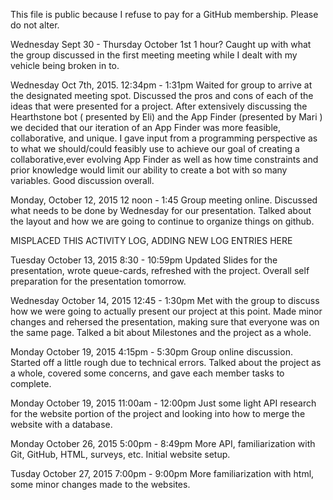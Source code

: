 This file is public because I refuse to pay for a GitHub membership. Please do not alter.

Wednesday Sept 30 - Thursday October 1st
1 hour?
Caught up with what the group discussed in the first meeting meeting while I dealt with my vehicle being broken in to.


Wednesday Oct 7th, 2015.
12:34pm - 1:31pm
Waited for group to arrive at the designated meeting spot.
Discussed the pros and cons of each of the ideas that were presented for a project.
After extensively discussing the Hearthstone bot (
presented by Eli) and the App Finder (presented by Mari ) we decided that our iteration of an App Finder was more feasible, collaborative, and unique.
I gave input from a programming perspective as to what we should/could feasibly use to achieve our goal of creating a collaborative,ever evolving App Finder as well as how time constraints and prior knowledge would limit our ability to create a bot with so many variables.
Good discussion overall.

Monday, October 12, 2015
12 noon - 1:45
Group meeting online.
Discussed what needs to be done by Wednesday for our presentation. Talked about the layout and how we are going to continue to organize things on github.

MISPLACED THIS ACTIVITY LOG, ADDING NEW LOG ENTRIES HERE

Tuesday October 13, 2015 8:30 - 10:59pm
Updated Slides for the presentation, wrote queue-cards, refreshed with the project. Overall self preparation for the presentation tomorrow.

Wednesday October 14, 2015 12:45 - 1:30pm
Met with the group to discuss how we were going to actually present our project at this point. Made minor changes and rehersed the presentation, making sure
that everyone was on the same page.
Talked a bit about Milestones and the project as a whole.

Monday October 19, 2015 4:15pm - 5:30pm
Group online discussion. Started off a little rough due to technical errors.
Talked about the project as a whole, covered some concerns, and gave each member tasks to complete.

Monday October 19, 2015 11:00am - 12:00pm
Just some light API research for the website portion of the project and looking into how to merge the website with a database.

Monday October 26, 2015 5:00pm - 8:49pm
More API, familiarization with Git, GitHub, HTML, surveys, etc. Initial website setup.

Tusday October 27, 2015 7:00pm - 9:00pm
More familiarization with html, some minor changes made to the websites. 
